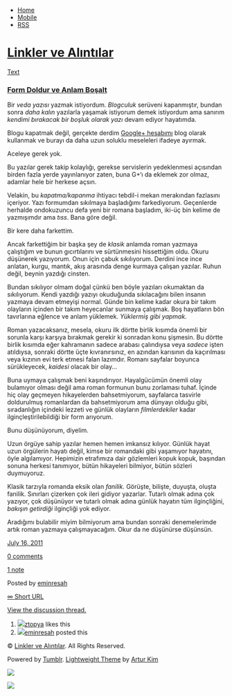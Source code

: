 -   [Home](/)
-   [Mobile](/mobile)
-   [RSS](http://eminresah.tumblr.com/rss)

[Linkler ve Alıntılar](/)
=========================

[Text](http://eminresah.tumblr.com/post/7697331864/form-doldur-ve-anlam-bosalt)

### [Form Doldur ve Anlam Boşalt](http://eminresah.tumblr.com/post/7697331864/form-doldur-ve-anlam-bosalt)

Bir *veda yazısı* yazmak istiyordum. *Blogculuk* serüveni kapanmıştır,
bundan sonra *daha kalın* yazılarla yaşamak istiyorum demek istiyordum
ama sanırım *kendimi bırakacak bir boşluk olarak yazı* devam ediyor
hayatımda.

Blogu kapatmak değil, gerçekte derdim [Google+
hesabımı](https://plus.google.com/u/2/103605474590274604042/posts) blog
olarak kullanmak ve burayı da daha uzun soluklu meseleleri ifadeye
ayırmak.

Aceleye gerek yok.

Bu yazılar gerek takip kolaylığı, gerekse servislerin yedeklenmesi
açısından birden fazla yerde yayınlanıyor zaten, buna G+‘ı da eklemek
zor olmaz, adamlar hele bir herkese açsın.

Velakin, bu *kapatma/kapanma* ihtiyacı tebdil-i mekan merakından
fazlasını içeriyor. Yazı formumdan sıkılmaya başladığımı farkediyorum.
Geçenlerde herhalde ondokuzuncu defa yeni bir romana başladım, iki-üç
bin kelime de yazmışımdır ama *tıss*. Bana göre değil.

Bir kere daha farkettim.

Ancak farkettiğim bir başka şey de *klasik* anlamda roman yazmaya
çalıştığım ve bunun gıcırtılarını ve sürtünmesini hissettiğim oldu.
Okuru düşünerek yazıyorum. Onun için çabuk sıkılıyorum. Derdini ince
ince anlatan, kurgu, mantık, akış arasında denge kurmaya çalışan
yazılar. Ruhun değil, beynin yazdığı cinsten.

Bundan sıkılıyor olmam doğal çünkü ben böyle yazıları okumaktan da
sıkılıyorum. Kendi yazdığı yazıyı okuduğunda sıkılacağını bilen insanın
yazmaya devam etmeyişi normal. Günde bin kelime kadar okura bir takım
olayların içinden bir takım heyecanlar sunmaya çalışmak. Boş hayatların
bön tavırlarına eğlence ve anlam yüklemek. *Yüklermiş gibi yapmak.*

Roman yazacaksanız, mesela, okuru ilk dörtte birlik kısımda önemli bir
sorunla karşı karşıya bırakmak gerekir ki sonradan konu şişmesin. Bu
dörtte birlik kısımda eğer kahramanın sadece arabası çalındıysa veya
*sadece* işten atıldıysa, sonraki dörtte üçte kıvranırsınız, en azından
karısının da kaçırılması veya kızının evi terk etmesi falan lazımdır.
Romanı sayfalar boyunca sürükleyecek, *kaidesi* olacak bir olay…

Buna uymaya çalışmak beni kaşındırıyor. Hayalgücümün önemli olay
bulamıyor olması değil ama roman formunun bunu zorlaması tuhaf. İçinde
hiç olay geçmeyen hikayelerden bahsetmiyorum, sayfalarca tasvirle
doldurulmuş romanlardan da bahsetmiyorum ama dünyayı olduğu gibi,
sıradanlığın içindeki lezzeti ve günlük olayların *filmlerdekiler* kadar
ilginçleştirilebildiği bir form arıyorum.

Bunu düşünüyorum, diyelim.

Uzun örgüye sahip yazılar hemen hemen imkansız kılıyor. Günlük hayat
uzun örgülerin hayatı değil, kimse bir romandaki gibi yaşamıyor
hayatını, öyle algılamıyor. Hepimizin etrafımıza dair gözlemleri kopuk
kopuk, başından sonuna herkesi tanımıyor, bütün hikayeleri bilmiyor,
bütün sözleri duymuyoruz.

Klasik tarzıyla romanda eksik olan *fanilik.* Görüşte, bilişte, duyuşta,
oluşta fanilik. Sınırları çizerken çok ileri gidiyor yazarlar. Tutarlı
olmak adına çok yazıyor, çok düşünüyor ve tutarlı olmak adına günlük
hayatın tüm ilginçliğini, *bakışın getirdiği* ilginçliği yok ediyor.

Aradığımı bulabilir miyim bilmiyorum ama bundan sonraki denemelerimde
artık roman yazmaya çalışmayacağım. Okur da ne düşünürse düşünsün.

[July 16,
2011](http://eminresah.tumblr.com/post/7697331864/form-doldur-ve-anlam-bosalt)

[0
comments](http://eminresah.tumblr.com/post/7697331864/form-doldur-ve-anlam-bosalt#disqus_thread)

[1
note](http://eminresah.tumblr.com/post/7697331864/form-doldur-ve-anlam-bosalt#notes)

Posted by [eminresah](http://eminresah.tumblr.com/)

[∞ Short URL](http://tmblr.co/ZWS1Oy7Ao-QO)

[View the discussion thread.](http://erblog.disqus.com/?url=ref)

1.  [![](http://38.media.tumblr.com/avatar_17d7756f7f8f_16.png)](http://ztopya.tumblr.com/ "aglea ")[ztopya](http://ztopya.tumblr.com/ "aglea")
    likes this
2.  [![](http://38.media.tumblr.com/avatar_06c8562d8d9e_16.png)](http://eminresah.tumblr.com/ "Linkler ve Alıntılar")[eminresah](http://eminresah.tumblr.com/ "Linkler ve Alıntılar")
    posted this

© [Linkler ve Alıntılar](/). All Rights Reserved.

Powered by [Tumblr](http://tumblr.com). [Lightweight
Theme](http://www.tumblr.com/theme/10820) by [Artur
Kim](http://arturkim.com)

![](https://px.srvcs.tumblr.com/impixu?T=1434918995&J=eyJ0eXBlIjoidXJsIiwidXJsIjoiaHR0cDpcL1wvZW1pbnJlc2FoLnR1bWJsci5jb21cL3Bvc3RcLzc2OTczMzE4NjRcL2Zvcm0tZG9sZHVyLXZlLWFubGFtLWJvc2FsdCIsInJlcXR5cGUiOjAsInJvdXRlIjoiXC9wb3N0XC86aWRcLzpzdW1tYXJ5Iiwibm9zY3JpcHQiOjF9&U=AAMJGIFMBH&K=cbcd187aa4fd91f98f66a849a5bfe572a35c3bf4270cf121fa2cb84afdbd4b66&R=)

![](https://px.srvcs.tumblr.com/impixu?T=1434918995&J=eyJ0eXBlIjoicG9zdCIsInVybCI6Imh0dHA6XC9cL2VtaW5yZXNhaC50dW1ibHIuY29tXC9wb3N0XC83Njk3MzMxODY0XC9mb3JtLWRvbGR1ci12ZS1hbmxhbS1ib3NhbHQiLCJyZXF0eXBlIjowLCJyb3V0ZSI6IlwvcG9zdFwvOmlkXC86c3VtbWFyeSIsInBvc3RzIjpbeyJwb3N0aWQiOiI3Njk3MzMxODY0IiwiYmxvZ2lkIjoiMzY0ODAyOCIsInNvdXJjZSI6MzN9XSwibm9zY3JpcHQiOjF9&U=DEMMFEGAIN&K=545e5175000d67e800433d7d5dde6fab7c0775c1a16d92b678fd0d1ff6b3ac25&R=)

